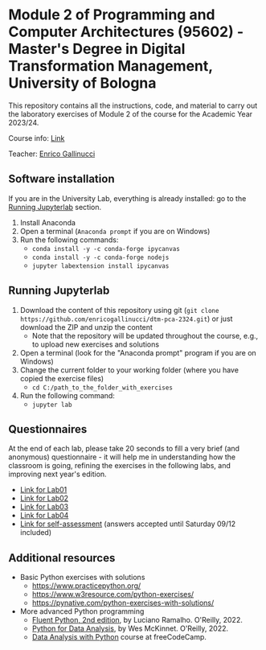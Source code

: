 # Module 2 of Programming and Computer Architectures (95602) - Master's Degree in Digital Transformation Management, University of Bologna

This repository contains all the instructions, code, and material to carry out the laboratory exercises of Module 2 of the course for the Academic Year 2023/24.

Course info: [Link](https://www.unibo.it/en/teaching/course-unit-catalogue/course-unit/2023/466749)

Teacher: [Enrico Gallinucci](https://www.unibo.it/sitoweb/enrico.gallinucci)


## Software installation 

If you are in the University Lab, everything is already installed: go to the [Running Jupyterlab](#running-jupyterlab) section.

1. Install Anaconda
2. Open a terminal (```Anaconda prompt``` if you are on Windows)
3. Run the following commands:
    - ```conda install -y -c conda-forge ipycanvas```
    - ```conda install -y -c conda-forge nodejs```
    - ```jupyter labextension install ipycanvas```

## Running Jupyterlab

1. Download the content of this repository using git (```git clone https://github.com/enricogallinucci/dtm-pca-2324.git```) or just download the ZIP and unzip the content
    - Note that the repository will be updated throughout the course, e.g., to upload new exercises and solutions
2. Open a terminal (look for the "Anaconda prompt" program if you are on Windows)
3. Change the current folder to your working folder (where you have copied the exercise files)
    - ```cd C:/path_to_the_folder_with_exercises```
4. Run the following command:
    - ```jupyter lab```

## Questionnaires

At the end of each lab, please take 20 seconds to fill a very brief (and anonymous) questionnaire - it will help me in understanding how the classroom is going, refining the exercises in the following labs, and improving next year's edition.

- [Link for Lab01](https://forms.gle/woiX5RQ5kUkHiySEA)
- [Link for Lab02](https://forms.gle/BjwKuW6NEkKfKQSd8)
- [Link for Lab03](https://forms.gle/p6ZBTZmb5pReWB3g8)
- [Link for Lab04](https://forms.gle/M82vuvibJ6FWAJYL6)
- [Link for self-assessment](https://forms.gle/ZafA85henXENY4Fn8) (answers accepted until Saturday 09/12 included)

## Additional resources

- Basic Python exercises with solutions
  - https://www.practicepython.org/
  - https://www.w3resource.com/python-exercises/
  - https://pynative.com/python-exercises-with-solutions/
- More advanced Python programming
  - [Fluent Python, 2nd edition](https://www.oreilly.com/library/view/fluent-python-2nd/9781492056348/), by Luciano Ramalho. O'Reilly, 2022.
  - [Python for Data Analysis](https://wesmckinney.com/book/), by Wes McKinnet. O'Reilly, 2022.
  - [Data Analysis with Python](https://www.freecodecamp.org/learn/data-analysis-with-python/) course at freeCodeCamp.
